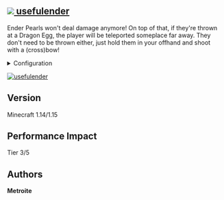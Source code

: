 ## [<img src="https://i.imgur.com/BjfNPDg.gif"> usefulender](https://download.metroite.de/#/home?url=https://github.com/Metroite/datapacks/tree/master/usefulender&rootDirectory=false)

Ender Pearls won't deal damage anymore! On top of that, if they're thrown at a Dragon Egg, the player will be teleported someplace far away. They don't need to be thrown either, just hold them in your offhand and shoot with a (cross)bow!

<details>
<summary>Configuration</summary>
<br>

Set *$accuracy$* in *ue.pearlthrow* higher, if the server is experiencing lag (3 is default): `/scoreboard players set $accuracy$ ue.pearlthrow 3`

Set *$distance$* in *ue.pearlthrow* higher, if either $accuracy$ is low or if somehow damage is still received (8 is default): `/scoreboard players set $distance$ ue.pearlthrow 8`

</details>

<a href="https://download.metroite.de/#/home?url=https://github.com/Metroite/datapacks/tree/master/usefulender&rootDirectory=false" rel="Ahh, finally some usefulness to ender pearls">![usefulender](usefulender.png?raw=true "Ahh, finally some usefulness to ender pearls")</a>

## Version

Minecraft 1.14/1.15

## Performance Impact

Tier 3/5

## Authors

**Metroite**
